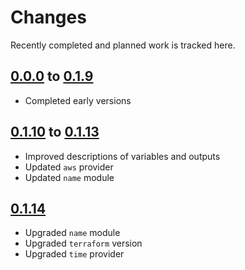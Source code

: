 # Changes
Recently completed and planned work is tracked here.

## [0.0.0](.) to [0.1.9](.)
- Completed early versions

## [0.1.10](.) to [0.1.13](.)
- Improved descriptions of variables and outputs
- Updated `aws` provider
- Updated `name` module

## [0.1.14](.)
- Upgraded `name` module
- Upgraded `terraform` version
- Upgraded `time` provider
